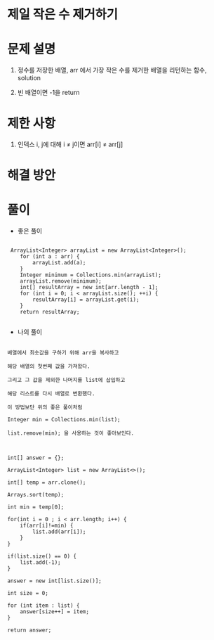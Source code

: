 # 제일 작은 수 제거하기

# 문제 설명

1. 정수를 저장한 배열, arr 에서 가장 작은 수를 제거한 배열을 리턴하는 함수, solution

2. 빈 배열이면 -1을 return

# 제한 사항

1. 인덱스 i, j에 대해 i ≠ j이면 arr[i] ≠ arr[j] 

# 해결 방안



# 풀이

- 좋은 풀이

```

 ArrayList<Integer> arrayList = new ArrayList<Integer>();
    for (int a : arr) {
        arrayList.add(a);
    }
    Integer minimum = Collections.min(arrayList);
    arrayList.remove(minimum);
    int[] resultArray = new int[arr.length - 1];
    for (int i = 0; i < arrayList.size(); ++i) {
        resultArray[i] = arrayList.get(i);
    }
    return resultArray;
    
```

- 나의 풀이

```

배열에서 최솟값을 구하기 위해 arr을 복사하고

해당 배열의 첫번째 값을 가져왔다.

그리고 그 값을 제외한 나머지를 list에 삽입하고

해당 리스트를 다시 배열로 변환했다. 

이 방법보단 위의 좋은 풀이처럼 

Integer min = Collections.min(list);

list.remove(min); 을 사용하는 것이 좋아보인다.



int[] answer = {};
        
ArrayList<Integer> list = new ArrayList<>();

int[] temp = arr.clone();

Arrays.sort(temp);

int min = temp[0];

for(int i = 0 ; i < arr.length; i++) {
    if(arr[i]!=min) {
        list.add(arr[i]);
    }
}

if(list.size() == 0) {
    list.add(-1);
}

answer = new int[list.size()];

int size = 0;

for (int item : list) {
    answer[size++] = item;
}

return answer;

```

```


```